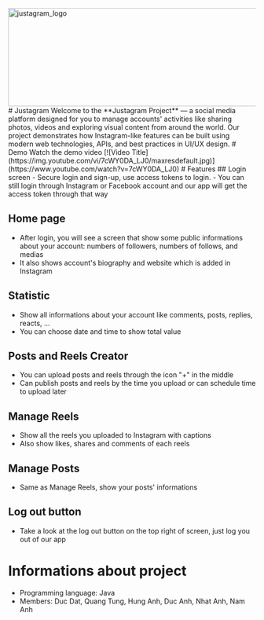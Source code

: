  <img width="600" height="200" alt="justagram_logo" src="https://github.com/user-attachments/assets/787be030-9b10-4e98-881f-601af23b3d2b" />
# Justagram
Welcome to the **Justagram Project** — a social media platform designed for you to manage accounts' activities like sharing photos, videos and exploring visual content from around the world.
Our project demonstrates how Instagram-like features can be built using modern web technologies, APIs, and best practices in UI/UX design.
# Demo
Watch the demo video
[![Video Title](https://img.youtube.com/vi/7cWY0DA_LJ0/maxresdefault.jpg)](https://www.youtube.com/watch?v=7cWY0DA_LJ0)
# Features
## Login screen
- Secure login and sign-up, use access tokens to login.
- You can still login through Instagram or Facebook account and our app will get the access token through that way

## Home page
- After login, you will see a screen that show some public informations about your account: numbers of followers, numbers of follows, and medias
- It also shows account's biography and website which is added in Instagram

## Statistic
- Show all informations about your account like comments,  posts, replies, reacts, ...
- You can choose date and time to show total value

## Posts and Reels Creator
- You can upload posts and reels through the icon "+" in the middle
- Can publish posts and reels by the time you upload or can schedule time to upload later

## Manage Reels
- Show all the reels you uploaded to Instagram with captions
- Also show likes, shares and comments of each reels

## Manage Posts
- Same as Manage Reels, show your posts' informations

## Log out button
- Take a look at the log out button on the top right of screen, just log you out of our app

# Informations about project
- Programming language: Java
- Members: Duc Dat, Quang Tung, Hung Anh, Duc Anh, Nhat Anh, Nam Anh

